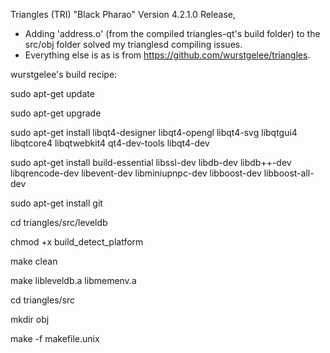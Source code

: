 Triangles (TRI) "Black Pharao" Version 4.2.1.0 Release, 

* Adding 'address.o' (from the compiled triangles-qt's build folder) to the src/obj folder solved my trianglesd compiling issues. 
* Everything else is as is from https://github.com/wurstgelee/triangles.

wurstgelee's build recipe:

sudo apt-get update

sudo apt-get upgrade           

sudo apt-get install libqt4-designer libqt4-opengl libqt4-svg libqtgui4 libqtcore4 libqtwebkit4 qt4-dev-tools libqt4-dev

sudo apt-get install build-essential libssl-dev libdb-dev libdb++-dev libqrencode-dev  libevent-dev libminiupnpc-dev libboost-dev libboost-all-dev

sudo apt-get install git

cd triangles/src/leveldb

chmod +x build_detect_platform

make clean

make libleveldb.a libmemenv.a

cd triangles/src

mkdir obj

make -f makefile.unix



